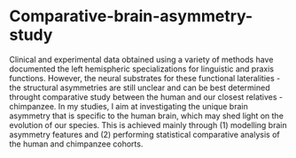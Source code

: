 # Comparative-brain-asymmetry-study

Clinical and experimental data obtained using a variety of methods have documented the left hemispheric specializations for linguistic and praxis functions. 
However, the neural substrates for these functional lateralities - the structural asymmetries are still unclear and can be best determined throught comparative 
study between the human and our closest relatives - chimpanzee. In my studies, I aim at investigating the unique brain asymmetry that is specific to the human 
brain, which may shed light on the evolution of our species. This is achieved mainly through (1) modelling brain asymmetry features and (2) performing statistical 
comparative analysis of the human and chimpanzee cohorts.


